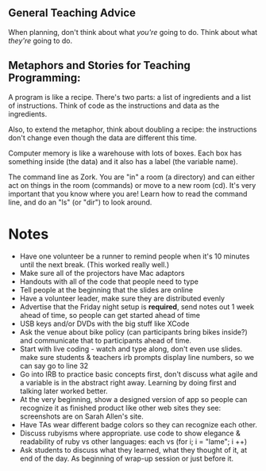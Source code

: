 ## General Teaching Advice

When planning, don't think about what _you're_ going to do. Think about what _they're_ going to do.


## Metaphors and Stories for Teaching Programming:

A program is like a recipe. There's two parts: a list of ingredients and a list of instructions. Think of code as the instructions and data as the ingredients. 

Also, to extend the metaphor, think about doubling a recipe: the instructions don't change even though the data are different this time.

Computer memory is like a warehouse with lots of boxes. Each box has something inside (the data) and it also has a label (the variable name).

The command line as Zork. You are "in" a room (a directory) and can either act on things in the room (commands) or move to a new room (cd). It's very important that you know where you are! Learn how to read the command line, and do an "ls" (or "dir") to look around.

# Notes
* Have one volunteer be a runner to remind people when it's 10 minutes until the next break. (This worked really well.)
* Make sure all of the projectors have Mac adaptors
* Handouts with all of the code that people need to type
* Tell people at the beginning that the slides are online
* Have a volunteer leader, make sure they are distributed evenly
* Advertise that the Friday night setup is **required**, send notes out 1 week ahead of time, so people can get started ahead of time
* USB keys and/or DVDs with the big stuff like XCode
* Ask the venue about bike policy (can participants bring bikes inside?) and communicate that to participants ahead of time.
* Start with live coding - watch and type along, don't even use slides. make sure students & teachers irb prompts display line numbers, so we can say go to line 32
* Go into IRB to practice basic concepts first, don't discuss what agile and a variable is in the abstract right away. Learning by doing first and talking later worked better.
* At the very beginning, show a designed version of app so people can recognize it as finished product like other web sites they see: screenshots are on Sarah Allen's site.
* Have TAs wear different badge colors so they can recognize each other.
* Discuss rubyisms where appropriate. use code to show elegance & readability of ruby vs other languages: each vs (for i; i = "lame"; i ++)
* Ask students to discuss what they learned, what they thought of it, at end of the day. As beginning of wrap-up session or just before it.
